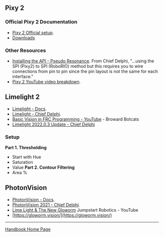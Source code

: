 ## Pixy 2
### Official Pixy 2 Documentation
* [Pixy 2 Official setup](https://docs.pixycam.com/wiki/doku.php?id=wiki:v2:porting_guide).
* [Downloads](https://pixycam.com/downloads-pixy2/)

### Other Resources
* [Installing the API - Pseudo Resonance](https://github.com/PseudoResonance/Pixy2JavaAPI). From Chief Delphi, "...using the SPI (Pixy2) to SPI (RoboRIO) method but this requires you to wire connections from pin to pin since the pin layout is not the same for each interface." 
* [Pixy 2 YouTube video breakdown](https://www.youtube.com/watch?v=391dXDjqzXA).

## Limelight 2
* [Limelight - Docs](https://docs.limelightvision.io/en/latest/).
* [Limelight - Chief Delphi](https://www.chiefdelphi.com/t/limelight-2022-0-3-update/400306).
* [Basic Vision in FRC Programming - YouTube](https://youtu.be/hk8yAgDogPE) - Broward Botcats
* [Limelight 2022.0.3 Update - Chief Delphi](https://www.chiefdelphi.com/t/limelight-2022-0-3-update/400306)


### Setup
**Part 1. Thresholding**
* Start with Hue
* Saturation
* Value
**Part 2. Contour Filtering**
* Area %


## PhotonVision
* [PhotonVision - Docs](https://docs.photonvision.org/en/latest/docs/getting-started/index.html).
* [PhotonVision 2021 - Chief Delphi](https://www.chiefdelphi.com/t/photonvision-2021-official-release/390168).
* [Lime Light & The New Gloworm](https://youtu.be/P0SwBrbCVwU) Jumpstart Robotics - YouTube
* [https://gloworm.vision/](https://gloworm.vision/)

----
[Handbook Home Page](https://github.com/CyberCoyotes/Handbook)